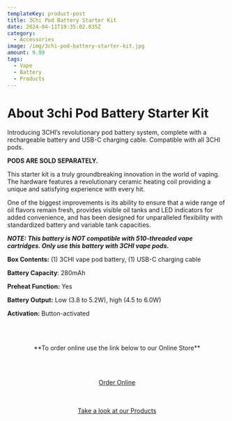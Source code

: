 ```yaml
---
templateKey: product-post
title: 3Chi Pod Battery Starter Kit
date: 2024-04-11T19:35:02.035Z
category:
  - Accessories
image: /img/3chi-pod-battery-starter-kit.jpg
amount: 9.99
tags:
  - Vape
  - Battery
  - Products
---
```

# **About 3chi Pod Battery Starter Kit**

Introducing 3CHI’s revolutionary pod battery system, complete with a rechargeable battery and USB-C charging cable. Compatible with all 3CHI pods.

**PODS ARE SOLD SEPARATELY.**

This starter kit is a truly groundbreaking innovation in the world of vaping. The hardware features a revolutionary ceramic heating coil providing a unique and satisfying experience with every hit.

One of the biggest improvements is its ability to ensure that a wide range of oil flavors remain fresh, provides visible oil tanks and LED indicators for added convenience, and has been designed for unparalleled flexibility with standardized battery and variable tank capacities.

***NOTE: This battery is NOT compatible with 510-threaded vape cartridges. Only use this battery with 3CHI vape pods.***

**Box Contents:** (1) 3CHI vape pod battery, (1) USB-C charging cable

**Battery Capacity**: 280mAh

**Preheat Function:** Yes

**Battery Output:** Low (3.8 to 5.2W), high (4.5 to 6.0W)

**Activation:** Button-activated

<br><br>

<Center>

\*\*To order online use the link below to our Online Store\*\*

<br><br>

<Center><a class="link-view-more-products" target="_blank" href="https://capitalcbd.shop/product/3chi-battery-starter-kit/">Order Online</a></

<br><br><br>

<Center><a class="link-view-more-products" target="_blank" href="https://capitalamericanshaman.com/products">Take a look at our Products</a></Center>

<br><br>